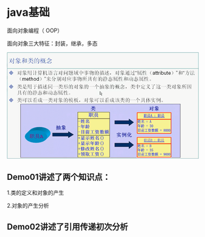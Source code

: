 # java基础 #

面向对象编程（ OOP）

面向对象三大特征：封装，继承，多态


![](https://raw.githubusercontent.com/pgao0823/Picture/master/类和对象.png)


## Demo01讲述了两个知识点： ##

1.类的定义和对象的产生

2.对象的产生分析

## Demo02讲述了引用传递初次分析 ##